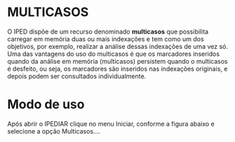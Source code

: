 # MULTICASOS

O IPED dispõe de um recurso denominado **multicasos** que possibilita carregar em memória duas ou mais indexações e tem como um dos objetivos, por exemplo, realizar a análise dessas indexações de uma vez só.
Uma das vantagens do uso do multicasos é que os marcadores inseridos quando da análise em memória (multicasos) persistem quando o multicasos é desfeito, ou seja, os marcadores são inseridos nas indexações originais, e 
depois podem ser consultados individualmente.

# Modo de uso

Após abrir o IPEDIAR clique no menu Iniciar, conforme a figura abaixo e selecione a opção Multicasos....



